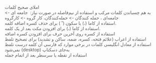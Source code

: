 <p><span style="color:rgb(90,90,90);">املای صحیح کلمات</span><br><span style="color:rgb(90,90,90);">به هم چسباندن کلمات مرکب و استفاده از نیم‌فاصله در صورت نیاز: &nbsp;جامعه ای -&gt; &nbsp;جامعه‌ای ، حمله کنندگان -&gt; حمله‌کنندگان، کار گروه -&gt; کارگروه</span><br><span style="color:rgb(90,90,90);">استفاده از کاما (،) یا سکون ( ْ ) برای حذف کسره اضافه کلمه.</span><br><span style="color:rgb(90,90,90);">استفاده از کاما (،) برای افزودن مکث بعد از یک کلمه.</span><br><span style="color:rgb(90,90,90);">استفاده از کسره روی آخرین حرف برای افزودن کسره اضافه</span><br><span style="color:rgb(90,90,90);">استفاده از اعراب (علائم فتحه، کسره، ضمه، ساکن و تشدید) برای تصحیح تلفظ</span><br><span style="color:rgb(90,90,90);">استفاده از معادل انگلیسی کلمات در برخی موارد که فارسی آن کلمه درست تلفظ نمی‌شود (desktop) به‌جای دسکتاپ</span><br><span style="color:rgb(90,90,90);">استفاده از نقطه یا سرسطر بعد از اتمام جمله</span></p>